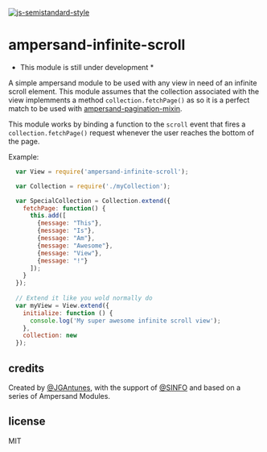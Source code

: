 [![js-semistandard-style](https://cdn.rawgit.com/flet/semistandard/master/badge.svg)](https://github.com/Flet/semistandard)

ampersand-infinite-scroll
============

* This module is still under development *

A simple ampersand module to be used with any view in need of an infinite scroll element. This module assumes that the collection associated with the view implemments a method `collection.fetchPage()` as so it is a perfect match to be used with [ampersand-pagination-mixin](https://github.com/JGAntunes/ampersand-pagination-mixin).

This module works by binding a function to the `scroll` event that fires a `collection.fetchPage()` request whenever the user reaches the bottom of the page.

Example:

```javascript
  var View = require('ampersand-infinite-scroll');

  var Collection = require('./myCollection');

  var SpecialCollection = Collection.extend({
    fetchPage: function() {
      this.add([
        {message: "This"},
        {message: "Is"},
        {message: "Am"},
        {message: "Awesome"},
        {message: "View"},
        {message: "!"}
      ]);
    }
  });
  
  // Extend it like you wold normally do
  var myView = View.extend({
    initialize: function () {
      console.log('My super awesome infinite scroll view');
    },
    collection: new
  });
```

## credits

Created by [@JGAntunes](http://github.com/JGAntunes), with the support of [@SINFO](http://github.com/sinfo) and based on a series of Ampersand Modules.


## license

MIT
